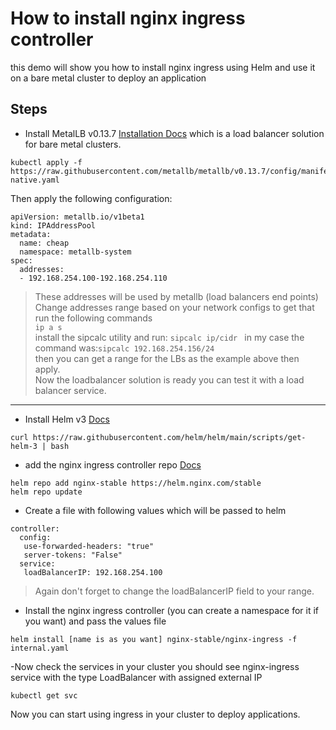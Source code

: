 # How to install nginx ingress controller

this demo will show you how to install nginx ingress using Helm and use it on a bare metal cluster to deploy an application 

## Steps
- Install MetalLB v0.13.7 [Installation Docs](https://metallb.universe.tf/installation/) which is a load balancer solution for bare metal clusters.
```
kubectl apply -f https://raw.githubusercontent.com/metallb/metallb/v0.13.7/config/manifests/metallb-native.yaml
```
Then apply the following configuration:
```
apiVersion: metallb.io/v1beta1
kind: IPAddressPool
metadata:
  name: cheap
  namespace: metallb-system
spec:
  addresses:
  - 192.168.254.100-192.168.254.110
```

>These addresses will be used by metallb (load balancers end points) <br />
Change addresses range based on your network configs to get that run the following commands <br /> ```ip a s ``` <br />
install the sipcalc utility and run: ```sipcalc ip/cidr ``` 
in my case the command was:``` sipcalc 192.168.254.156/24 ```<br />
then you can get a range for the LBs as the example above then apply. <br />
Now the loadbalancer solution is ready you can test it with a load balancer service.
___



- Install Helm v3 [Docs](https://helm.sh/docs/intro/install/)
```
curl https://raw.githubusercontent.com/helm/helm/main/scripts/get-helm-3 | bash
```

- add the  nginx ingress controller repo [Docs](https://docs.nginx.com/nginx-ingress-controller/installation/installation-with-helm/)
```
helm repo add nginx-stable https://helm.nginx.com/stable
helm repo update
```
- Create a file with following values which will be passed to helm
```
controller:
  config:
   use-forwarded-headers: "true"
   server-tokens: "False"
  service:
   loadBalancerIP: 192.168.254.100
```
>Again don't forget to change the loadBalancerIP field to your range.

- Install the nginx ingress controller (you can create a namespace for it if you want) and pass the values file
```
helm install [name is as you want] nginx-stable/nginx-ingress -f internal.yaml
```
-Now check the services in your cluster you should see nginx-ingress service with the type LoadBalancer with assigned external IP
```
kubectl get svc
```

Now you can start using ingress in your cluster to deploy applications.

